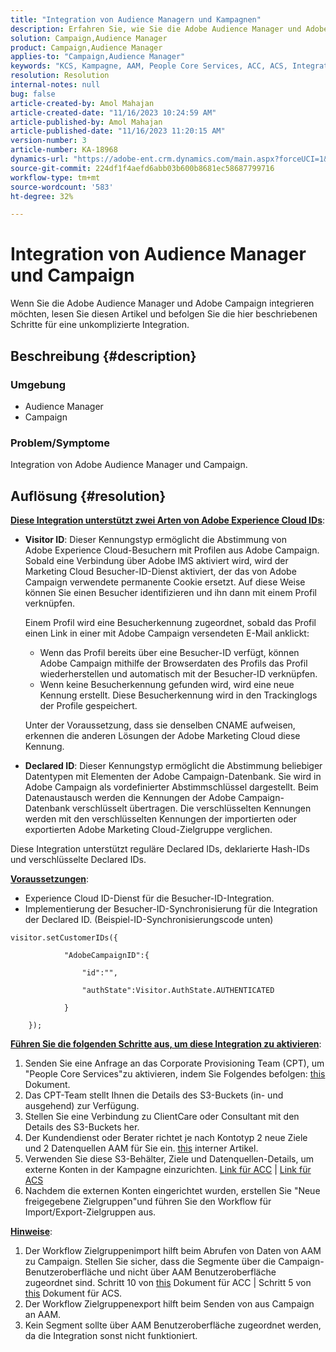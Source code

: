 ```yaml
---
title: "Integration von Audience Managern und Kampagnen"
description: Erfahren Sie, wie Sie die Adobe Audience Manager und Adobe Campaign integrieren.
solution: Campaign,Audience Manager
product: Campaign,Audience Manager
applies-to: "Campaign,Audience Manager"
keywords: "KCS, Kampagne, AAM, People Core Services, ACC, ACS, Integration"
resolution: Resolution
internal-notes: null
bug: false
article-created-by: Amol Mahajan
article-created-date: "11/16/2023 10:24:59 AM"
article-published-by: Amol Mahajan
article-published-date: "11/16/2023 11:20:15 AM"
version-number: 3
article-number: KA-18968
dynamics-url: "https://adobe-ent.crm.dynamics.com/main.aspx?forceUCI=1&pagetype=entityrecord&etn=knowledgearticle&id=8e69bb5f-6a84-ee11-8179-6045bd006b4b"
source-git-commit: 224df1f4aefd6abb03b600b8681ec58687799716
workflow-type: tm+mt
source-wordcount: '583'
ht-degree: 32%

---
```


# Integration von Audience Manager und Campaign


Wenn Sie die Adobe Audience Manager und Adobe Campaign integrieren möchten, lesen Sie diesen Artikel und befolgen Sie die hier beschriebenen Schritte für eine unkomplizierte Integration.

## Beschreibung {#description}


### <b>Umgebung</b>

- Audience Manager
- Campaign




### <b>Problem/Symptome</b>

Integration von Adobe Audience Manager und Campaign.


## Auflösung {#resolution}




<u><b>Diese Integration unterstützt zwei Arten von Adobe Experience Cloud IDs</b></u>:

- <b>Visitor ID</b>: Dieser Kennungstyp ermöglicht die Abstimmung von Adobe Experience Cloud-Besuchern mit Profilen aus Adobe Campaign. Sobald eine Verbindung über Adobe IMS aktiviert wird, wird der Marketing Cloud Besucher-ID-Dienst aktiviert, der das von Adobe Campaign verwendete permanente Cookie ersetzt. Auf diese Weise können Sie einen Besucher identifizieren und ihn dann mit einem Profil verknüpfen.



  Einem Profil wird eine Besucherkennung zugeordnet, sobald das Profil einen Link in einer mit Adobe Campaign versendeten E-Mail anklickt:

   - Wenn das Profil bereits über eine Besucher-ID verfügt, können Adobe Campaign mithilfe der Browserdaten des Profils das Profil wiederherstellen und automatisch mit der Besucher-ID verknüpfen.
   - Wenn keine Besucherkennung gefunden wird, wird eine neue Kennung erstellt. Diese Besucherkennung wird in den Trackinglogs der Profile gespeichert.

  Unter der Voraussetzung, dass sie denselben CNAME aufweisen, erkennen die anderen Lösungen der Adobe Marketing Cloud diese Kennung.
- <b>Declared ID</b>: Dieser Kennungstyp ermöglicht die Abstimmung beliebiger Datentypen mit Elementen der Adobe Campaign-Datenbank. Sie wird in Adobe Campaign als vordefinierter Abstimmschlüssel dargestellt. Beim Datenaustausch werden die Kennungen der Adobe Campaign-Datenbank verschlüsselt übertragen. Die verschlüsselten Kennungen werden mit den verschlüsselten Kennungen der importierten oder exportierten Adobe Marketing Cloud-Zielgruppe verglichen.


Diese Integration unterstützt reguläre Declared IDs, deklarierte Hash-IDs und verschlüsselte Declared IDs.

<u><b>Voraussetzungen</b></u>:

- Experience Cloud ID-Dienst für die Besucher-ID-Integration.
- Implementierung der Besucher-ID-Synchronisierung für die Integration der Declared ID. (Beispiel-ID-Synchronisierungscode unten) &#x200B;



```
visitor.setCustomerIDs({

            "AdobeCampaignID":{

                "id":"",

                "authState":Visitor.AuthState.AUTHENTICATED

            }

    });
```




<u><b>Führen Sie die folgenden Schritte aus, um diese Integration zu aktivieren</b></u>:

1. Senden Sie eine Anfrage an das Corporate Provisioning Team (CPT), um &quot;People Core Services&quot;zu aktivieren, indem Sie Folgendes befolgen: [this](https://adobe-ent.crm.dynamics.com/main.aspx?appid=c8f3a4cd-a068-e911-a957-000d3a34e00b&amp;amp;pagetype=entityrecord&amp;amp;etn=knowledgearticle&amp;amp;id=d2a266a4-b3a9-ec11-983f-000d3a349e63) Dokument.
2. Das CPT-Team stellt Ihnen die Details des S3-Buckets (in- und ausgehend) zur Verfügung.
3. Stellen Sie eine Verbindung zu ClientCare oder Consultant mit den Details des S3-Buckets her.
4. Der Kundendienst oder Berater richtet je nach Kontotyp 2 neue Ziele und 2 Datenquellen AAM für Sie ein. [this](https://wiki.corp.adobe.com/pages/viewpage.action?pageId=1061261145) interner Artikel.
5. Verwenden Sie diese S3-Behälter, Ziele und Datenquellen-Details, um externe Konten in der Kampagne einzurichten. [Link für ACC](https://experienceleague.adobe.com/docs/experience-cloud-kcs/kbarticles/KA-16470.html?lang=es-ES) | [Link für ACS](https://experienceleague.adobe.com/docs/campaign-standard/using/integrating-with-adobe-cloud/working-with-campaign-and-audience-manager-or-people-core-service/sharing-audiences-with-audience-manager-or-people-core-service.html?lang=en)
6. Nachdem die externen Konten eingerichtet wurden, erstellen Sie &quot;Neue freigegebene Zielgruppen&quot;und führen Sie den Workflow für Import/Export-Zielgruppen aus.


<u><b>Hinweise</b></u>:

1. Der Workflow Zielgruppenimport hilft beim Abrufen von Daten von AAM zu Campaign. Stellen Sie sicher, dass die Segmente über die Campaign-Benutzeroberfläche und nicht über AAM Benutzeroberfläche zugeordnet sind. Schritt 10 von [this](https://experienceleague.adobe.com/docs/experience-cloud-kcs/kbarticles/KA-16470.html?lang=es-ES) Dokument für ACC | Schritt 5 von [this](https://experienceleague.adobe.com/docs/campaign-standard/using/integrating-with-adobe-cloud/working-with-campaign-and-audience-manager-or-people-core-service/sharing-audiences-with-audience-manager-or-people-core-service.html?lang=en) Dokument für ACS.
2. Der Workflow Zielgruppenexport hilft beim Senden von aus Campaign an AAM.
3. Kein Segment sollte über AAM Benutzeroberfläche zugeordnet werden, da die Integration sonst nicht funktioniert.



